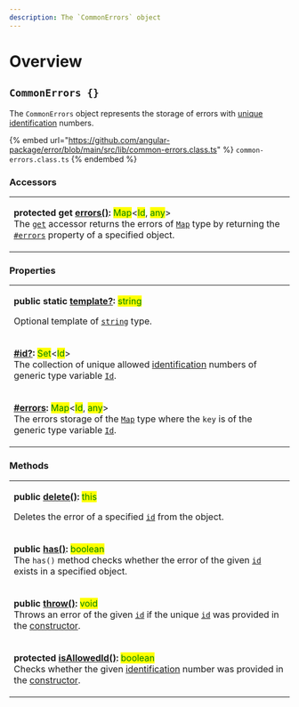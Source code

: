 ```yaml
---
description: The `CommonErrors` object
---
```


# Overview

## `CommonErrors {}`

The `CommonErrors` object represents the storage of errors with [unique identification](../getting-started/basic-concepts.md#unique-identification) numbers.

{% embed url="https://github.com/angular-package/error/blob/main/src/lib/common-errors.class.ts" %}
`common-errors.class.ts`
{% endembed %}

### **Accessors**

|                                                                                                                                                                                                                                                                                                                                                                                                                                                                                                                                                                                                                                        |
| -------------------------------------------------------------------------------------------------------------------------------------------------------------------------------------------------------------------------------------------------------------------------------------------------------------------------------------------------------------------------------------------------------------------------------------------------------------------------------------------------------------------------------------------------------------------------------------------------------------------------------------- |
| <p><strong>protected get</strong> <a href="accessors/get-errors.md"><strong>errors()</strong></a><strong>:</strong> <mark style="color:green;">Map</mark>&#x3C;<mark style="color:green;">Id</mark>, <mark style="color:green;">any</mark>><br>The <a href="https://developer.mozilla.org/en-US/docs/Web/JavaScript/Reference/Functions/get"><code>get</code></a> accessor returns the errors of <a href="https://developer.mozilla.org/en-US/docs/Web/JavaScript/Reference/Global_Objects/Map"><code>Map</code></a> type by returning the <a href="properties/errors.md"><code>#errors</code></a> property of a specified object.</p> |

### Properties

|                                                                                                                                                                                                                                                                                                                                                                                                                                                                                                                                                |
| ---------------------------------------------------------------------------------------------------------------------------------------------------------------------------------------------------------------------------------------------------------------------------------------------------------------------------------------------------------------------------------------------------------------------------------------------------------------------------------------------------------------------------------------------- |
| <p><strong>public static</strong> <a href="properties/static-template.md"><strong>template?</strong></a><strong>:</strong> <mark style="color:green;">string</mark></p><p>Optional template of <a href="https://www.typescriptlang.org/docs/handbook/basic-types.html#string"><code>string</code></a> type.</p>                                                                                                                                                                                                                                |
| <p><strong></strong><a href="properties/id.md"><strong>#id?</strong></a><strong>:</strong> <mark style="color:green;">Set</mark>&#x3C;<mark style="color:green;">Id</mark>><br><strong></strong>The collection of unique allowed <a href="../getting-started/basic-concepts.md#unique-identification">identification</a> numbers of generic type variable <a href="generic-type-variables.md#commonerrors-less-than-id-greater-than"><code>Id</code></a>.</p>                                                                                  |
| <p><strong></strong><a href="properties/errors.md"><strong>#errors</strong></a><strong>:</strong> <mark style="color:green;">Map</mark>&#x3C;<mark style="color:green;">Id</mark>, <mark style="color:green;">any</mark>><br>The errors storage of the <a href="https://developer.mozilla.org/en-US/docs/Web/JavaScript/Reference/Global_Objects/Map"><code>Map</code></a> type where the <code>key</code> is of the generic type variable <a href="generic-type-variables.md#commonerrors-less-than-id-greater-than"><code>Id</code></a>.</p> |

### Methods

|                                                                                                                                                                                                                                                                                                                                                                                              |
| -------------------------------------------------------------------------------------------------------------------------------------------------------------------------------------------------------------------------------------------------------------------------------------------------------------------------------------------------------------------------------------------- |
| <p><strong>public</strong> <a href="methods/delete.md"><strong>delete()</strong></a><strong>:</strong> <mark style="color:green;">this</mark></p><p>Deletes the error of a specified <a href="methods/delete.md#id-errorid"><code>id</code></a> from the object.</p>                                                                                                                         |
| <p><strong>public</strong> <a href="methods/has.md"><strong>has()</strong></a><strong>:</strong> <mark style="color:green;">boolean</mark><br><strong></strong>The <code>has()</code> method checks whether the error of the given <a href="methods/has.md#id-errorid"><code>id</code></a> exists in a specified object.</p>                                                                 |
| <p><strong>public</strong> <a href="methods/throw.md"><strong>throw()</strong></a><strong>:</strong> <mark style="color:green;">void</mark><br><strong></strong>Throws an error of the given <a href="methods/throw.md#id-errorid"><code>id</code></a> if the unique <a href="constructor.md#...id-id"><code>id</code></a> was provided in the <a href="constructor.md">constructor</a>.</p> |
| <p><strong>protected</strong> <a href="methods/isallowedid.md"><strong>isAllowedId()</strong></a><strong>:</strong> <mark style="color:green;">boolean</mark><br><strong></strong>Checks whether the given <a href="../getting-started/basic-concepts.md#unique-identification">identification</a> number was provided in the <a href="constructor.md">constructor</a>.</p>                  |
